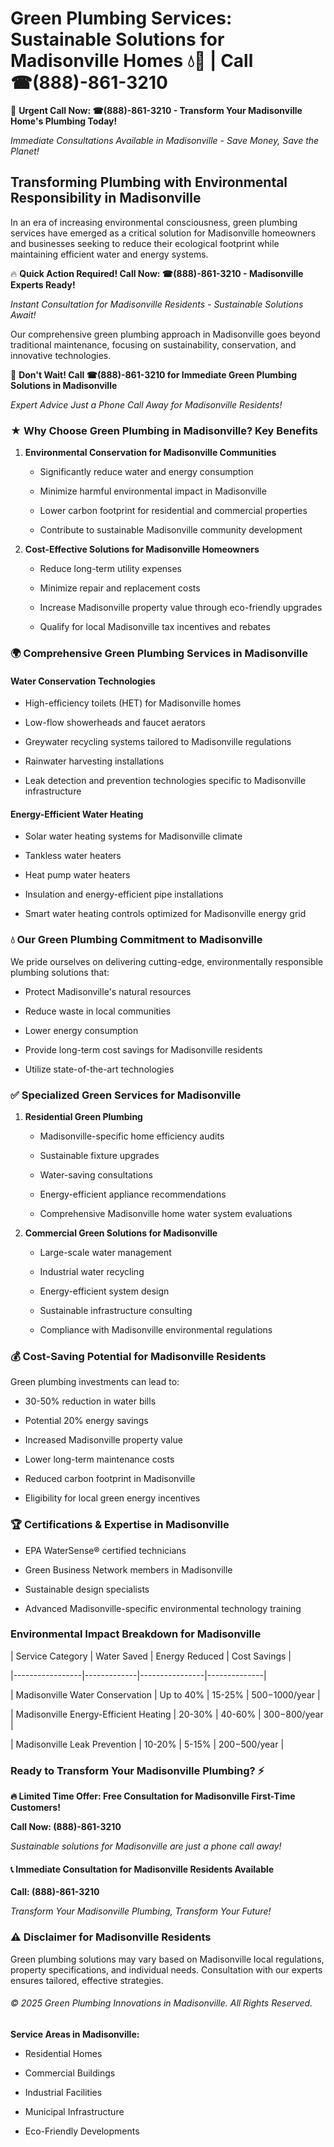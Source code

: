 # Green Plumbing Services: Sustainable Solutions for Madisonville Homes 💧🌿 | Call ☎(888)-861-3210

🚨 **Urgent Call Now: ☎(888)-861-3210 - Transform Your Madisonville Home's Plumbing Today!**
*Immediate Consultations Available in Madisonville - Save Money, Save the Planet!*

## Transforming Plumbing with Environmental Responsibility in Madisonville

In an era of increasing environmental consciousness, green plumbing services have emerged as a critical solution for Madisonville homeowners and businesses seeking to reduce their ecological footprint while maintaining efficient water and energy systems. 

🔥 **Quick Action Required! Call Now: ☎(888)-861-3210 - Madisonville Experts Ready!**
*Instant Consultation for Madisonville Residents - Sustainable Solutions Await!*

Our comprehensive green plumbing approach in Madisonville goes beyond traditional maintenance, focusing on sustainability, conservation, and innovative technologies.

🚨 **Don't Wait! Call ☎(888)-861-3210 for Immediate Green Plumbing Solutions in Madisonville**
*Expert Advice Just a Phone Call Away for Madisonville Residents!*

### ★ Why Choose Green Plumbing in Madisonville? Key Benefits

1. **Environmental Conservation for Madisonville Communities** 
   - Significantly reduce water and energy consumption
   - Minimize harmful environmental impact in Madisonville
   - Lower carbon footprint for residential and commercial properties
   - Contribute to sustainable Madisonville community development

2. **Cost-Effective Solutions for Madisonville Homeowners** 
   - Reduce long-term utility expenses
   - Minimize repair and replacement costs
   - Increase Madisonville property value through eco-friendly upgrades
   - Qualify for local Madisonville tax incentives and rebates

### 🌍 Comprehensive Green Plumbing Services in Madisonville

#### Water Conservation Technologies
- High-efficiency toilets (HET) for Madisonville homes
- Low-flow showerheads and faucet aerators
- Greywater recycling systems tailored to Madisonville regulations
- Rainwater harvesting installations
- Leak detection and prevention technologies specific to Madisonville infrastructure

#### Energy-Efficient Water Heating
- Solar water heating systems for Madisonville climate
- Tankless water heaters
- Heat pump water heaters
- Insulation and energy-efficient pipe installations
- Smart water heating controls optimized for Madisonville energy grid

### 💧 Our Green Plumbing Commitment to Madisonville

We pride ourselves on delivering cutting-edge, environmentally responsible plumbing solutions that:
- Protect Madisonville's natural resources
- Reduce waste in local communities
- Lower energy consumption
- Provide long-term cost savings for Madisonville residents
- Utilize state-of-the-art technologies

### ✅ Specialized Green Services for Madisonville

1. **Residential Green Plumbing**
   - Madisonville-specific home efficiency audits
   - Sustainable fixture upgrades
   - Water-saving consultations
   - Energy-efficient appliance recommendations
   - Comprehensive Madisonville home water system evaluations

2. **Commercial Green Solutions for Madisonville**
   - Large-scale water management
   - Industrial water recycling
   - Energy-efficient system design
   - Sustainable infrastructure consulting
   - Compliance with Madisonville environmental regulations

### 💰 Cost-Saving Potential for Madisonville Residents

Green plumbing investments can lead to:
- 30-50% reduction in water bills
- Potential 20% energy savings
- Increased Madisonville property value
- Lower long-term maintenance costs
- Reduced carbon footprint in Madisonville
- Eligibility for local green energy incentives

### 🏆 Certifications & Expertise in Madisonville

- EPA WaterSense® certified technicians
- Green Business Network members in Madisonville
- Sustainable design specialists
- Advanced Madisonville-specific environmental technology training

### Environmental Impact Breakdown for Madisonville

| Service Category | Water Saved | Energy Reduced | Cost Savings |
|-----------------|-------------|----------------|--------------|
| Madisonville Water Conservation | Up to 40% | 15-25% | $500-$1000/year |
| Madisonville Energy-Efficient Heating | 20-30% | 40-60% | $300-$800/year |
| Madisonville Leak Prevention | 10-20% | 5-15% | $200-$500/year |

### Ready to Transform Your Madisonville Plumbing? ⚡

**🔥 Limited Time Offer: Free Consultation for Madisonville First-Time Customers!**

**Call Now: (888)-861-3210**
*Sustainable solutions for Madisonville are just a phone call away!*

#### 📞 Immediate Consultation for Madisonville Residents Available

**Call: (888)-861-3210**
*Transform Your Madisonville Plumbing, Transform Your Future!*

### ⚠️ Disclaimer for Madisonville Residents

Green plumbing solutions may vary based on Madisonville local regulations, property specifications, and individual needs. Consultation with our experts ensures tailored, effective strategies.

###### © 2025 Green Plumbing Innovations in Madisonville. All Rights Reserved.

**Service Areas in Madisonville:** 
- Residential Homes
- Commercial Buildings
- Industrial Facilities
- Municipal Infrastructure
- Eco-Friendly Developments